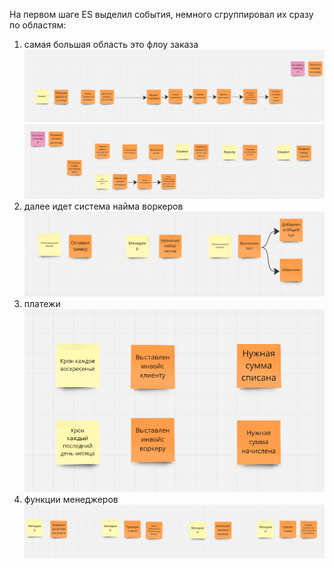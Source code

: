 На первом шаге ES выделил события, немного сгруппировал их сразу по областям:

1) самая большая область это флоу заказа
![order_1](order_1.png)
![order_2](order_2.png)
2) далее идет система найма воркеров
![hiring](hiring.png)
3) платежи
![payment](payment.png)
4) функции менеджеров
![manager](manager.png)
